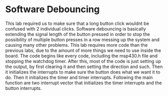 # Software Debouncing
This lab required us to make sure that a long button click wouldnt be confused with 2 individual clicks. Software debouncing is basically extending the signal length of the button pressed in order to stop the possibility of multiple button presses in a row messing up the system and causing many other problems. This lab requires more code than the previous labs, due to the amount of more things we need to use inside the board. The code begins like every code, including the msp430.h file and stopping the watchdog timer. After this, most of the code is just setting up the output, by first clearing it and then setting the direction and such. Then it initializes the interrupts to make sure the button does what we want it to do. Then it initializes the timer and timer interrupts. Following the main function are two interrupt vector that initializes the timer interrupts and the button interrupts. 
